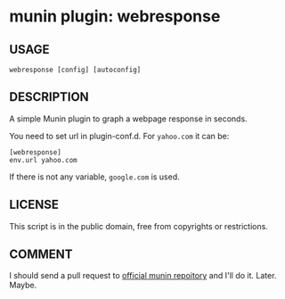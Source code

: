 munin plugin: webresponse
=====================

USAGE
-----
`webresponse [config] [autoconfig]`

DESCRIPTION
-----------
A simple Munin plugin to graph a webpage response in seconds.

You need to set url in plugin-conf.d. For `yahoo.com` it can be:

```
[webresponse]
env.url yahoo.com
```

If there is not any variable, `google.com` is used.

LICENSE
-------
This script is in the public domain, free from copyrights or restrictions.

COMMENT
-------
I should send a pull request to [official munin repoitory](https://github.com/munin-monitoring/contrib) and I'll do it. Later. Maybe.
